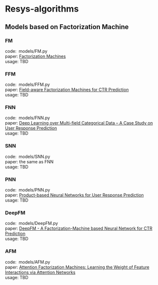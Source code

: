 # Resys-algorithms

## Models based on Factorization Machine
### FM
code:&nbsp;&nbsp;models/FM.py  
paper: [Factorization Machines](https://www.csie.ntu.edu.tw/~b97053/paper/Rendle2010FM.pdf)  
usage: TBD

### FFM
code:&nbsp;&nbsp;models/FFM.py  
paper: [Field-aware Factorization Machines for CTR Prediction](https://www.csie.ntu.edu.tw/~cjlin/papers/ffm.pdf)  
usage: TBD

### FNN
code:&nbsp;&nbsp;models/FNN.py  
paper: [Deep Learning over Multi-field Categorical Data – A Case Study on User Response Prediction](https://arxiv.org/pdf/1601.02376.pdf)  
usage: TBD

### SNN
code:&nbsp;&nbsp;models/SNN.py  
paper: the same as FNN  
usage: TBD

### PNN
code:&nbsp;&nbsp;models/PNN.py  
paper: [Product-based Neural Networks for User Response Prediction](https://arxiv.org/pdf/1611.00144.pdf)  
usage: TBD

### DeepFM
code:&nbsp;&nbsp;models/DeepFM.py  
paper: [DeepFM - A Factorization-Machine based Neural Network for CTR Prediction](https://www.ijcai.org/proceedings/2017/0239.pdf)  
usage: TBD

### AFM
code:&nbsp;&nbsp;models/AFM.py  
paper: [Attention Factorization Machines: Learning the Weight of Feature Interactions via Attention Networks](https://www.comp.nus.edu.sg/~xiangnan/papers/ijcai17-afm.pdf)  
usage: TBD